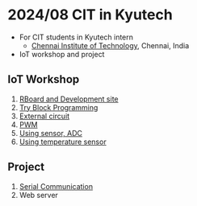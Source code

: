 # 2024/08 CIT in Kyutech

- For CIT students in Kyutech intern
    - [Chennai Institute of Technology](https://www.citchennai.edu.in/), Chennai, India
- IoT workshop and project

## IoT Workshop

1. [RBoard and Development site](./setup.md)
1. [Try Block Programming](./1st_program.md)
1. [External circuit](./2nd_circuit.md)
1. [PWM](./3rd_pwm.md)
1. [Using sensor, ADC](./4th_sensor.md)
1. [Using temperature sensor](./5th_sensor.md)

## Project

1. [Serial Communication](./serial.md)
1. Web server